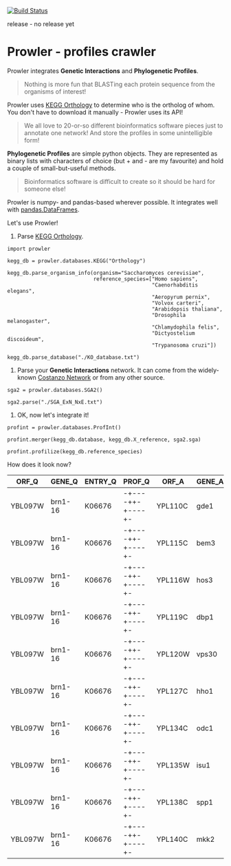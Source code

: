 [![Build Status](https://travis-ci.org/dizak/prowler.svg?branch=master)](https://travis-ci.org/dizak/prowler)

release - no release yet

# Prowler - profiles crawler

Prowler integrates **Genetic Interactions** and **Phylogenetic Profiles**.

> Nothing is more fun that BLASTing each protein sequence from the organisms of interest!

Prowler uses [KEGG Orthology](http://www.genome.jp/kegg/ko.html) to determine who is the ortholog of whom.
You don't have to download it manually - Prowler uses its API!

> We all love to 20-or-so different bioinformatics software pieces just to annotate one network! And store the profiles in some unintelligible form!

**Phylogenetic Profiles** are simple python objects. They are represented as binary lists with characters of choice (but + and - are my favourite) and hold a couple of small-but-useful methods.

> Bioinformatics software is difficult to create so it should be hard for someone else!

Prowler is numpy- and pandas-based wherever possible. It integrates well with [pandas.DataFrames](https://pandas.pydata.org/pandas-docs/stable/generated/pandas.DataFrame.html).

Let's use Prowler!

  1. Parse [KEGG Orthology](http://www.genome.jp/kegg/ko.html).

  ```
  import prowler

  kegg_db = prowler.databases.KEGG("Orthology")

  kegg_db.parse_organism_info(organism="Saccharomyces cerevisiae",
                              reference_species=["Homo sapiens",
                                                 "Caenorhabditis elegans",
                                                 "Aeropyrum pernix",
                                                 "Volvox carteri",
                                                 "Arabidopsis thaliana",
                                                 "Drosophila melanogaster",
                                                 "Chlamydophila felis",
                                                 "Dictyostelium discoideum",
                                                 "Trypanosoma cruzi"])

  kegg_db.parse_database("./KO_database.txt")
  ```
  1. Parse your **Genetic Interactions** network. It can come from the widely-known [Costanzo Network](http://science.sciencemag.org/content/353/6306/aaf1420) or from any other source.

  ```
  sga2 = prowler.databases.SGA2()

  sga2.parse("./SGA_ExN_NxE.txt")
  ```

  1. OK, now let's integrate it!

  ```
  profint = prowler.databases.ProfInt()

  profint.merger(kegg_db.database, kegg_db.X_reference, sga2.sga)

  profint.profilize(kegg_db.reference_species)
  ```

  How does it look now?

  |ORF_Q|GENE_Q|ENTRY_Q|PROF_Q|ORF_A|GENE_A|ENTRY_A|PROF_A|GIS|SMF_Q|SMF_A|DMF|PSS
  |-----|------|-------|------|-----|------|-------|------|---|-----|-----|---|---
  |YBL097W|brn1-16|K06676|-+----++-+----+-|YPL110C|gde1|K18696|------+--------+|0.0219|0.8542|1.0235|0.8962|0.8333333
  |YBL097W|brn1-16|K06676|-+----++-+----+-|YPL115C|bem3|K19840|----------------|0.0121|0.8542|0.9865|0.8547|1.0
  |YBL097W|brn1-16|K06676|-+----++-+----+-|YPL116W|hos3|K11484|----------------|-0.0147|0.8542|1.01|0.8481|1.0
  |YBL097W|brn1-16|K06676|-+----++-+----+-|YPL119C|dbp1|K11594|-+--+-++-++--+-+|-0.0036|0.8542|1.013|0.8617|0.5555556
  |YBL097W|brn1-16|K06676|-+----++-+----+-|YPL120W|vps30|K08334|-+--+-++-+----++|-0.0488|0.8542|0.871|0.6952|0.2857143
  |YBL097W|brn1-16|K06676|-+----++-+----+-|YPL127C|hho1|K11275|-+--+-++-+-----+|0.0082|0.8542|0.996|0.8589|0.42857143
  |YBL097W|brn1-16|K06676|-+----++-+----+-|YPL134C|odc1|K15110|----+-++-+-----+|-0.0139|0.8542|1.025|0.8616|0.5714286
  |YBL097W|brn1-16|K06676|-+----++-+----+-|YPL135W|isu1|K22068|-+--+-++-++--++-|0.0368|0.8542|0.9295|0.8308|0.375
  |YBL097W|brn1-16|K06676|-+----++-+----+-|YPL138C|spp1|K14960|-------+-+------|-0.0763|0.8542|0.9973|0.7756|0.6
  |YBL097W|brn1-16|K06676|-+----++-+----+-|YPL140C|mkk2|K08294|----------------|-0.025|0.8542|1.011|0.8386|1.0
